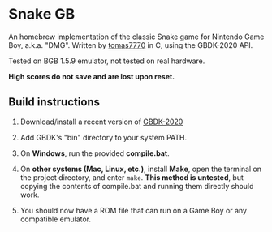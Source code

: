 # Snake GB

An homebrew implementation of the classic Snake game for Nintendo Game Boy, a.k.a. "DMG". Written by [tomas7770](https://github.com/tomas7770) in C, using the GBDK-2020 API.

Tested on BGB 1.5.9 emulator, not tested on real hardware.

**High scores do not save and are lost upon reset.**

## Build instructions

1. Download/install a recent version of [GBDK-2020](https://github.com/gbdk-2020/gbdk-2020)

2. Add GBDK's "bin" directory to your system PATH.

3. On **Windows**, run the provided **compile.bat**.

4. On **other systems (Mac, Linux, etc.)**, install **Make**, open the terminal on the project directory, and enter `make`. **This method is untested**, but copying the contents of compile.bat and running them directly should work.

5. You should now have a ROM file that can run on a Game Boy or any compatible emulator.


